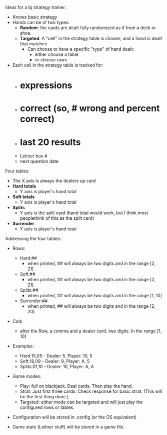 Ideas for a bj strategy trainer:
- Knows basic strategy
- Hands can be of two types:
  - **Random**: the cards are dealt fully randomized as if from a deck or shoe.
  - **Targeted**: A "cell" in the strategy table is chosen, and a hand is dealt that matches
    - Can choose to have a specific "type" of hand dealt:
      - either choose a table
      - or choose rows
- Each cell in the strategy table is tracked for:
  - # expressions
  - # correct (so, # wrong and percent correct)
  - # last 20 results
  - Leitner box #
  - next question date

Four tables:
- The X axis is always the dealers up card
- **Hard totals**
  - Y axis is player's hand total
- **Soft totals**
  - Y axis is player's hand total
- **Splits**
  - Y axis is the split card (hand total would work, but I think most peoplethink of this as the split card)
- **Surrender**
  - Y axis is player's hand total

Addressing the four tables:
- Rows:
  - Hard:##
    - when printed, ## will always be two digits and in the range [2, 21]
  - Soft:##
    - when printed, ## will always be two digits and in the range [2, 21]
  - Splits:##
    - when printed, ## will always be two digits and in the range [1, 10]
  - Surrender:##
    - when printed, ## will always be two digits and in the range [2, 20]
- Cols
  - after the Row, a comma and a dealer card. two digits. In the range [1, 10]
- Examples:
  - Hard:15,05 - Dealer: 5, Player: 10, 5
  - Soft:16,09 - Dealer: 9, Player: A, 5
  - Splits:01,10 - Dealer: 10, Player: A, A

- Game modes:
  - Play: full on blackjack. Deal cards. Then play the hand. 
  - Strat: Just first three cards. Check response for basic strat. (This will be the first thing done.)
  - Targeted: either mode can be targeted and will just play the configured rows or tables. 

- Configuration will be stored in .config (or the OS equivalent)
- Game state (Leitner stuff) will be stored in a game file.

